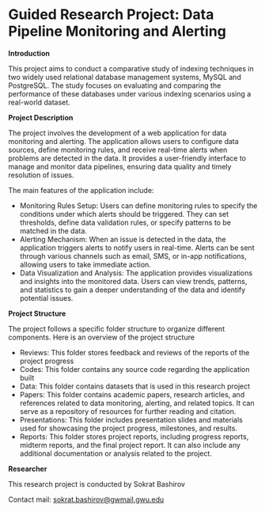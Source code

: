 # Guided Research Project: Data Pipeline Monitoring and Alerting

**Introduction**

This project aims to conduct a comparative study of indexing techniques in two widely used relational database management systems, MySQL and PostgreSQL. The study focuses on evaluating and comparing the performance of these databases under various indexing scenarios using a real-world dataset.

**Project Description**

The project involves the development of a web application for data monitoring and alerting. The application allows users to configure data sources, define monitoring rules, and receive real-time alerts when problems are detected in the data. It provides a user-friendly interface to manage and monitor data pipelines, ensuring data quality and timely resolution of issues.

The main features of the application include:

 - Monitoring Rules Setup: Users can define monitoring rules to specify the conditions under which alerts should be triggered. They can set thresholds, define data validation     rules, or specify patterns to be matched in the data.
 - Alerting Mechanism: When an issue is detected in the data, the application triggers alerts to notify users in real-time. Alerts can be sent through various channels such as     email, SMS, or in-app notifications, allowing users to take immediate action.
 - Data Visualization and Analysis: The application provides visualizations and insights into the monitored data. Users can view trends, patterns, and statistics to gain a        deeper understanding of the data and identify potential issues.

**Project Structure**

The project follows a specific folder structure to organize different components. Here is an overview of the project structure

- Reviews: This folder stores feedback and reviews of the reports of the project progress
- Codes: This folder contains any source code regarding the application built
- Data: This folder contains datasets that is used in this research project
- Papers:  This folder contains academic papers, research articles, and references related to data monitoring, alerting, and related topics. It can serve as a repository of resources for further reading and citation.
- Presentations: This folder includes presentation slides and materials used for showcasing the project progress, milestones, and results. 
- Reports: This folder stores project reports, including progress reports, midterm reports, and the final project report. It can also include any additional documentation or analysis related to the project.

**Researcher**

This research project is conducted by Sokrat Bashirov

Contact mail: sokrat.bashirov@gwmail.gwu.edu
